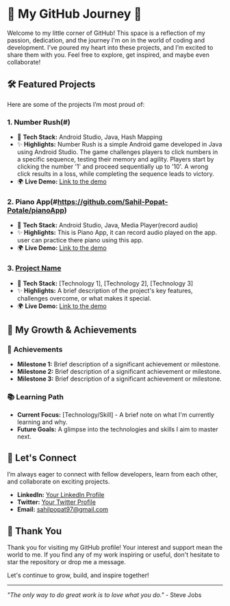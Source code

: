 # 🌟 My GitHub Journey 🌟

Welcome to my little corner of GitHub! This space is a reflection of my passion, dedication, and the journey I'm on in the world of coding and development. I’ve poured my heart into these projects, and I’m excited to share them with you. Feel free to explore, get inspired, and maybe even collaborate!

## 🛠️ Featured Projects

Here are some of the projects I’m most proud of:

### 1. **Number Rush(#)**
   - 🔧 **Tech Stack:** Android Studio, Java, Hash Mapping
   - ✨ **Highlights:** Number Rush is a simple Android game developed in Java using Android Studio. The game challenges players to click numbers in a specific sequence, testing their memory and agility. Players start by clicking the number '1' and proceed sequentially up to '10'. A wrong click results in a loss, while completing the sequence leads to victory.
   - 🌍 **Live Demo:** [Link to the demo](#)

### 2. **Piano App(#https://github.com/Sahil-Popat-Potale/pianoApp)**
   - 🔧 **Tech Stack:** Android Studio, Java, Media Player(record audio)
   - ✨ **Highlights:** This is Piano App, it can record audio played on the app. user can practice there piano using this app.
   - 🌍 **Live Demo:** [Link to the demo](#)

### 3. **[Project Name](#)**
   - 🔧 **Tech Stack:** [Technology 1], [Technology 2], [Technology 3]
   - ✨ **Highlights:** A brief description of the project's key features, challenges overcome, or what makes it special.
   - 🌍 **Live Demo:** [Link to the demo](#)

## 🌱 My Growth & Achievements

### 🎯 **Achievements**
- **Milestone 1:** Brief description of a significant achievement or milestone.
- **Milestone 2:** Brief description of a significant achievement or milestone.
- **Milestone 3:** Brief description of a significant achievement or milestone.

### 📚 **Learning Path**
- **Current Focus:** [Technology/Skill] - A brief note on what I'm currently learning and why.
- **Future Goals:** A glimpse into the technologies and skills I aim to master next.

## 💬 Let's Connect

I’m always eager to connect with fellow developers, learn from each other, and collaborate on exciting projects.

- **LinkedIn:** [Your LinkedIn Profile](#)
- **Twitter:** [Your Twitter Profile](#)
- **Email:** sahilpopat97@gmail.com

## 🌟 Thank You

Thank you for visiting my GitHub profile! Your interest and support mean the world to me. If you find any of my work inspiring or useful, don't hesitate to star the repository or drop me a message. 

Let's continue to grow, build, and inspire together!

---

*"The only way to do great work is to love what you do."* - Steve Jobs

<!---
Sahil-Popat-Potale/Sahil-Popat-Potale is a ✨ special ✨ repository because its `README.md` (this file) appears on your GitHub profile.
You can click the Preview link to take a look at your changes.
--->
